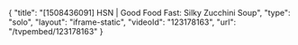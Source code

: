 {
    "title": "[1508436091] HSN | Good Food Fast: Silky Zucchini Soup",
    "type": "solo",
    "layout": "iframe-static",
    "videoId": "123178163",
    "url": "\/tvpembed\/123178163"
}